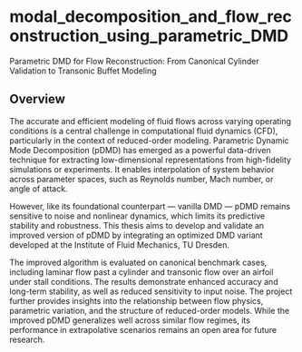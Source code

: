 # modal_decomposition_and_flow_reconstruction_using_parametric_DMD
Parametric DMD for Flow Reconstruction: From Canonical Cylinder Validation to Transonic Buffet Modeling
## Overview

The accurate and efficient modeling of fluid flows across varying operating conditions is a central challenge in computational fluid dynamics (CFD), particularly in the context of reduced-order modeling. Parametric Dynamic Mode Decomposition (pDMD) has emerged as a powerful data-driven technique for extracting low-dimensional representations from high-fidelity simulations or experiments. It enables interpolation of system behavior across parameter spaces, such as Reynolds number, Mach number, or angle of attack.

However, like its foundational counterpart — vanilla DMD — pDMD remains sensitive to noise and nonlinear dynamics, which limits its predictive stability and robustness. This thesis aims to develop and validate an improved version of pDMD by integrating an optimized DMD variant developed at the Institute of Fluid Mechanics, TU Dresden.

The improved algorithm is evaluated on canonical benchmark cases, including laminar flow past a cylinder and transonic flow over an airfoil under stall conditions. The results demonstrate enhanced accuracy and long-term stability, as well as reduced sensitivity to input noise. The project further provides insights into the relationship between flow physics, parametric variation, and the structure of reduced-order models. While the improved pDMD generalizes well across similar flow regimes, its performance in extrapolative scenarios remains an open area for future research.
